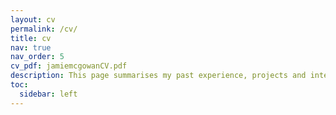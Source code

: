 ```yaml
---
layout: cv
permalink: /cv/
title: cv
nav: true
nav_order: 5
cv_pdf: jamiemcgowanCV.pdf
description: This page summarises my past experience, projects and interests.
toc:
  sidebar: left
---
```

